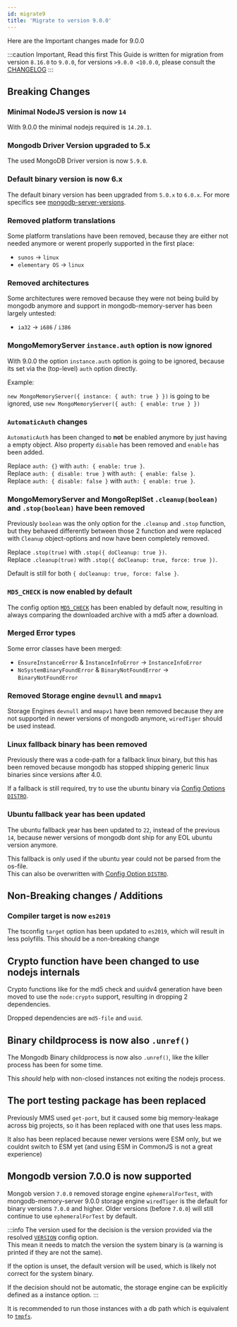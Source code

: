 ```yaml
---
id: migrate9
title: 'Migrate to version 9.0.0'
---
```


Here are the Important changes made for 9.0.0

:::caution Important, Read this first
This Guide is written for migration from version `8.16.0` to `9.0.0`, for versions `>9.0.0 <10.0.0`, please consult the [CHANGELOG](https://github.com/nodkz/mongodb-memory-server/blob/master/CHANGELOG.md)
:::

## Breaking Changes

### Minimal NodeJS version is now `14`

With 9.0.0 the minimal nodejs required is `14.20.1`.

### Mongodb Driver Version upgraded to 5.x

The used MongoDB Driver version is now `5.9.0`.

### Default binary version is now 6.x

The default binary version has been upgraded from `5.0.x` to `6.0.x`. For more specifics see [mongodb-server-versions](../mongodb-server-versions.md).

### Removed platform translations

Some platform translations have been removed, because they are either not needed anymore or werent properly supported in the first place:

- `sunos` -> `linux`
- `elementary OS` -> `linux`

### Removed architectures

Some architectures were removed because they were not being build by mongodb anymore and support in mongodb-memory-server has been largely untested:

- `ia32` -> `i686` / `i386`

### MongoMemoryServer `instance.auth` option is now ignored

With 9.0.0 the option `instance.auth` option is going to be ignored, because its set via the (top-level) `auth` option directly.

Example:

`new MongoMemoryServer({ instance: { auth: true } })` is going to be ignored, use `new MongoMemoryServer({ auth: { enable: true } })`

### `AutomaticAuth` changes

`AutomaticAuth` has been changed to **not** be enabled anymore by just having a empty object. Also property `disable` has been removed and `enable` has been added.

Replace `auth: {}` with `auth: { enable: true }`.  
Replace `auth: { disable: true }` with `auth: { enable: false }`.  
Replace `auth: { disable: false }` with `auth: { enable: true }`.  

### MongoMemoryServer and MongoReplSet `.cleanup(boolean)` and `.stop(boolean)` have been removed

Previously `boolean` was the only option for the `.cleanup` and `.stop` function, but they behaved differently between those 2 function and were replaced with `Cleanup` object-options and now have been completely removed.

Replace `.stop(true)` with `.stop({ doCleanup: true })`.  
Replace `.cleanup(true)` with `.stop({ doCleanup: true, force: true })`.  

Default is still for both `{ doCleanup: true, force: false }`.

### `MD5_CHECK` is now enabled by default

The config option [`MD5_CHECK`](../../api/config-options.md#md5_check) has been enabled by default now, resulting in always comparing the downloaded archive with a md5 after a download.

### Merged Error types

Some error classes have been merged:

- `EnsureInstanceError` & `InstanceInfoError` -> `InstanceInfoError`
- `NoSystemBinaryFoundError` & `BinaryNotFoundError` -> `BinaryNotFoundError`

### Removed Storage engine `devnull` and `mmapv1`

Storage Engines `devnull` and `mmapv1` have been removed because they are not supported in newer versions of mongodb anymore, `wiredTiger` should be used instead.

### Linux fallback binary has been removed

Previously there was a code-path for a fallback linux binary, but this has been removed because mongodb has stopped shipping generic linux binaries since versions after 4.0.

If a fallback is still required, try to use the ubuntu binary via [Config Options `DISTRO`](../../api/config-options.md#distro).

### Ubuntu fallback year has been updated

The ubuntu fallback year has been updated to `22`, instead of the previous `14`, because newer versions of mongodb dont ship for any EOL ubuntu version anymore.

This fallback is only used if the ubuntu year could not be parsed from the os-file.  
This can also be overwritten with [Config Option `DISTRO`](../../api/config-options.md#distro).

## Non-Breaking changes / Additions

### Compiler target is now `es2019`

The tsconfig `target` option has been updated to `es2019`, which will result in less polyfills.
This should be a non-breaking change

## Crypto function have been changed to use nodejs internals

Crypto functions like for the md5 check and uuidv4 generation have been moved to use the `node:crypto` support, resulting in dropping 2 dependencies.

Dropped dependencies are `md5-file` and `uuid`.

## Binary childprocess is now also `.unref()`

The Mongodb Binary childprocess is now also `.unref()`, like the killer process has been for some time.

This *should* help with non-closed instances not exiting the nodejs process.

## The port testing package has been replaced

Previously MMS used `get-port`, but it caused some big memory-leakage across big projects, so it has been replaced with one that uses less maps.

It also has been replaced because newer versions were ESM only, but we couldnt switch to ESM yet (and using ESM in CommonJS is not a great experience)

## Mongodb version 7.0.0 is now supported

Mongob version `7.0.0` removed storage engine `ephemeralForTest`, with mongodb-memory-server 9.0.0 storage engine `wiredTiger` is the default for binary versions `7.0.0` and higher.
Older versions (before `7.0.0`) will still continue to use `ephemeralForTest` by default.

:::info
The version used for the decision is the version provided via the resolved [`VERSION`](../../api/config-options.md#version) config option.  
This mean it needs to match the version the system binary is (a warning is printed if they are not the same).

If the option is unset, the default version will be used, which is likely not correct for the system binary.

If the decision should not be automatic, the storage engine can be explicitly defined as a instance option.
:::

It is recommended to run those instances with a db path which is equivalent to [`tmpfs`](https://wiki.archlinux.org/title/tmpfs).
